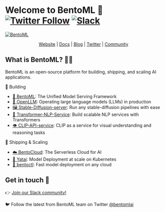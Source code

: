 # Welcome to BentoML 👋  [![Twitter Follow](https://img.shields.io/twitter/follow/bentomlai?style=social)](https://twitter.com/bentomlai) [![Slack](https://img.shields.io/badge/Slack-Join-4A154B?style=social)](https://l.bentoml.com/join-slack)

[![BentoML](https://user-images.githubusercontent.com/489344/178160978-6e13a849-d16a-43b4-9ada-ef30f35922fa.png)](http://bentoml.com)

<div align="center">
<a href="http://bentoml.com">Website</a> | <a href="https://docs.bentoml.org">Docs</a> | <a href="https://modelserving.com">Blog</a> | <a href="https://twitter.com/bentomlai">Twitter</a> | <a href="https://l.bentoml.com/join-slack">Community</a>
</div>

## What is BentoML? 👩‍🍳

BentoML is an open-source platform for building, shipping, and scaling AI applications.

🔨 Building
- [🍱 BentoML](https://github.com/bentoml/BentoML): The Unified Model Serving Framework
- [🦾 OpenLLM](https://github.com/bentoml/OpenLLM): Operating large language models (LLMs) in production
- [🖼️ Stable-Diffusion-server](https://github.com/bentoml/stable-diffusion-bentoml): Run any stable-diffusion pipelines with ease
- [🤲 Transformer-NLP-Service](https://github.com/bentoml/transformers-nlp-service): Build scalable NLP services with Transformers
- [👁 CLIP-API-service](https://github.com/bentoml/CLIP-API-service): CLIP as a service for visual understanding and reasoning tasks

🚢 Shipping & Scaling
- [☁️ BentoCloud](https://www.bentoml.com/): The Serverless Cloud for AI
- [🦄️ Yatai](https://github.com/bentoml/Yatai): Model Deployment at scale on Kubernetes
- [🚀 bentoctl](https://github.com/bentoml/bentoctl): Fast model deployment on any cloud


## Get in touch 💬

👉 [Join our Slack community!](https://l.bentoml.com/join-slack)

🐦 Follow the latest from BentoML team on Twitter [@bentomlai](https://twitter.com/bentomlai)
